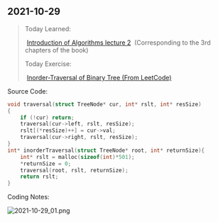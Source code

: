 ## 2021-10-29

> Today Learned:
>
> ​	[Introduction of Algorithms lecture 2](https://www.bilibili.com/video/BV1Tb411M7FA?p=2)
> ​	(Corresponding to the 3rd chapters of the book)
>
> Today Exercise:
>
> ​	[Inorder-Traversal of Binary Tree (From LeetCode)](https://leetcode-cn.com/problems/binary-tree-inorder-traversal/)

Source Code:

```c
void traversal(struct TreeNode* cur, int* rslt, int* resSize)
{
    if (!cur) return;
    traversal(cur->left, rslt, resSize);
    rslt[(*resSize)++] = cur->val;
    traversal(cur->right, rslt, resSize);
}
int* inorderTraversal(struct TreeNode* root, int* returnSize){
    int* rslt = malloc(sizeof(int)*501);
    *returnSize = 0;
    traversal(root, rslt, returnSize);
    return rslt;
}
```

Coding Notes:

![2021-10-29_01.png](./Pic/2021-10-29_01.png)

